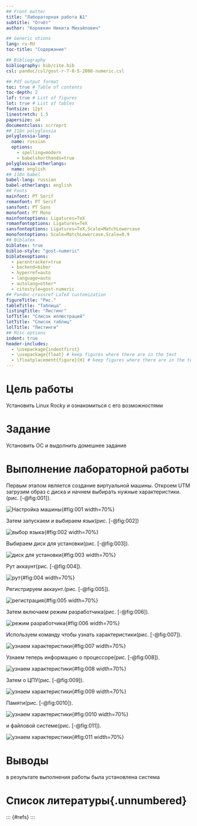 ```yaml
---
## Front matter
title: "Лабораторная работа №1"
subtitle: "Отчёт"
author: "Коровкин Никита Михайлович"

## Generic otions
lang: ru-RU
toc-title: "Содержание"

## Bibliography
bibliography: bib/cite.bib
csl: pandoc/csl/gost-r-7-0-5-2008-numeric.csl

## Pdf output format
toc: true # Table of contents
toc-depth: 2
lof: true # List of figures
lot: true # List of tables
fontsize: 12pt
linestretch: 1.5
papersize: a4
documentclass: scrreprt
## I18n polyglossia
polyglossia-lang:
  name: russian
  options:
	- spelling=modern
	- babelshorthands=true
polyglossia-otherlangs:
  name: english
## I18n babel
babel-lang: russian
babel-otherlangs: english
## Fonts
mainfont: PT Serif
romanfont: PT Serif
sansfont: PT Sans
monofont: PT Mono
mainfontoptions: Ligatures=TeX
romanfontoptions: Ligatures=TeX
sansfontoptions: Ligatures=TeX,Scale=MatchLowercase
monofontoptions: Scale=MatchLowercase,Scale=0.9
## Biblatex
biblatex: true
biblio-style: "gost-numeric"
biblatexoptions:
  - parentracker=true
  - backend=biber
  - hyperref=auto
  - language=auto
  - autolang=other*
  - citestyle=gost-numeric
## Pandoc-crossref LaTeX customization
figureTitle: "Рис."
tableTitle: "Таблица"
listingTitle: "Листинг"
lofTitle: "Список иллюстраций"
lotTitle: "Список таблиц"
lolTitle: "Листинги"
## Misc options
indent: true
header-includes:
  - \usepackage{indentfirst}
  - \usepackage{float} # keep figures where there are in the text
  - \floatplacement{figure}{H} # keep figures where there are in the text
---
```


# Цель работы

Установить Linux Rocky и ознакомиться с его возможностями

# Задание

Установить ОС и выдолнить домешнее задание

# Выполнение лабораторной работы

Первым этапом является создание виртуальной машины. Откроем  UTM загрузим образ с диска и начнем выбирать нужные характеристики.(рис. [-@fig:001]).

![Настройка машины](image/1.png){#fig:001 width=70%}

Затем запускаем и выбираем язык(рис. [-@fig:002])

![выбор языка](image/2.png){#fig:002 width=70%}

Выбираем диск для установки(рис. [-@fig:003]).

![диск для установки](image/3.png){#fig:003 width=70%}

Рут аккаунт(рис. [-@fig:004]).

![рут](image/4.png){#fig:004 width=70%}

Регистрируем аккаунт.(рис. [-@fig:005]).

![регистрация](image/5.png){#fig:005 width=70%}

Затем включаем режим разработчика(рис. [-@fig:006]).

![режим разработчика](image/6.png){#fig:006 width=70%}

Используем команду чтобы узнать характеристики(рис. [-@fig:007]).

![узнаем характеристики](image/8.png){#fig:007 width=70%}

Узнаем теперь информацию о процессоре(рис. [-@fig:008]).

![узнаем характеристики](image/10.png){#fig:008 width=70%}

Затем о ЦПУ(рис. [-@fig:009]).

![узнаем характеристики](image/11.png){#fig:009 width=70%}

Памяти(рис. [-@fig:0010]).

![узнаем характеристики](image/12.png){#fig:0010 width=70%}

и файловой системе(рис. [-@fig:011]).

![узнаем характеристики](image/13.png){#fig:011 width=70%}

# Выводы

в результате выполнения работы была установлена система

# Список литературы{.unnumbered}

::: {#refs}
:::
